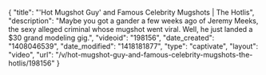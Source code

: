 {
    "title": "'Hot Mugshot Guy' and Famous Celebrity Mugshots | The Hotlis",
    "description": "Maybe you got a gander a few weeks ago of Jeremy Meeks, the sexy alleged criminal whose mugshot went viral. Well, he just landed a $30 grand modeling gig.",
    "videoid": "198156",
    "date_created": "1408046539",
    "date_modified": "1418181877",
    "type": "captivate",
    "layout": "video",
    "url": "\/v\/hot-mugshot-guy-and-famous-celebrity-mugshots-the-hotlis\/198156"
}